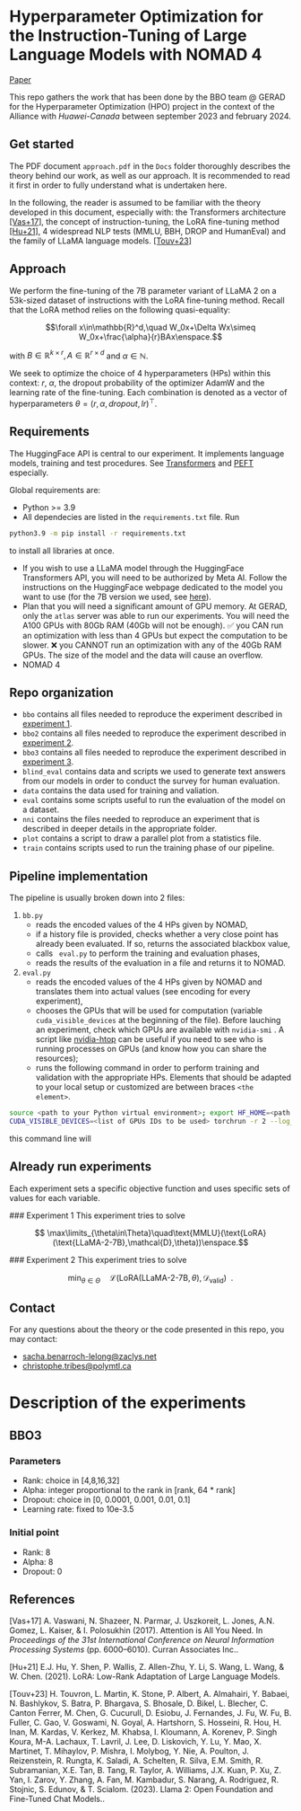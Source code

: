 # Hyperparameter Optimization for the Instruction-Tuning of Large Language Models with NOMAD 4

[Paper](https://doi.org/10.48550/arXiv.2312.00949)

This repo gathers the work that has been done by the BBO team @ GERAD for the Hyperparameter Optimization (HPO) project in the context of the Alliance with *Huawei-Canada* between september 2023 and february 2024.

## Get started

The PDF document `approach.pdf` in the `Docs` folder thoroughly describes the theory behind our work, as well as our approach. It is recommended to read it first in order to fully understand what is undertaken here.

In the following, the reader is assumed to be familiar with the theory developed in this document, especially with: the Transformers architecture [[Vas+17]](#Vas17), the concept of instruction-tuning, the LoRA fine-tuning method [[Hu+21]](#Hu21), 4 widespread NLP tests (MMLU, BBH, DROP and HumanEval) and the family of LLaMA language models. [[Touv+23]](#Touv23)

## Approach

We perform the fine-tuning of the 7B parameter variant of LLaMA 2 on a 53k-sized dataset of instructions with the LoRA fine-tuning method. Recall that the LoRA method relies on the following quasi-equality:

```math
\forall x\in\mathbb{R}^d,\quad W_0x+\Delta Wx\simeq W_0x+\frac{\alpha}{r}BAx\enspace.
```

with $`B\in\mathbb{R}^{k\times r}, A\in\mathbb{R}^{r\times d}`$ and $`\alpha\in\mathbb{N}`$.

We seek to optimize the choice of 4 hyperparameters (HPs) within this context: $`r`$, $`\alpha`$, the dropout probability of the optimizer AdamW and the learning rate of the fine-tuning. Each combination is denoted as a vector of hyperparameters $`\theta=(r,\alpha,dropout,lr)^ \top`$.

## Requirements

The HuggingFace API is central to our experiment. It implements language models, training and test procedures. See [Transformers](https://huggingface.co/docs/transformers/index) and [PEFT](https://huggingface.co/docs/peft/index) especially.

Global requirements are:
* Python >= 3.9
* All dependecies are listed in the `requirements.txt` file. Run
```bash
python3.9 -m pip install -r requirements.txt
```
to install all libraries at once.
* If you wish to use a LLaMA model through the HuggingFace Transformers API, you will need to be authorized by Meta AI. Follow the instructions on the HuggingFace webpage dedicated to the model you want to use (for the 7B version we used, see [here](https://huggingface.co/meta-llama/Llama-2-7b-hf)).
* Plan that you will need a significant amount of GPU memory. At GERAD, only the `atlas` server was able to run our experiments. You will need the A100 GPUs with 80Gb RAM (40Gb will not be enough).
    :white_check_mark: you CAN run an optimization with less than 4 GPUs but expect the computation to be slower.
    :x: you CANNOT run an optimization with any of the 40Gb RAM GPUs. The size of the model and the data will cause an overflow.
* NOMAD 4

## Repo organization

* `bbo` contains all files needed to reproduce the experiment described in [experiment 1](#exp1).
* `bbo2` contains all files needed to reproduce the experiment described in [experiment 2](#exp2).
* `bbo3` contains all files needed to reproduce the experiment described in [experiment 3](#exp2).
* `blind_eval` contains data and scripts we used to generate text answers from our models in order to conduct the survey for human evaluation.
* `data` contains the data used for training and valiation.
* `eval` contains some scripts useful to run the evaluation of the model on a dataset.
* `nni` contains the files needed to reproduce an experiment that is described in deeper details in the appropriate folder.
* `plot` contains a script to draw a parallel plot from a statistics file.
* `train` contains scripts used to run the training phase of our pipeline.

## Pipeline implementation

The pipeline is usually broken down into 2 files:
1. `bb.py`
    * reads the encoded values of the 4 HPs given by NOMAD,
    * if a history file is provided, checks whether a very close point has already been evaluated. If so, returns the associated blackbox value,
    * calls ` eval.py` to perform the training and evaluation phases,
    * reads the results of the evaluation in a file and returns it to NOMAD.
2. `eval.py`
    * reads the encoded values of the 4 HPs given by NOMAD and translates them into actual values (see encoding for every experiment),
    * chooses the GPUs that will be used for computation (variable `cuda_visible_devices` at the beginning of the file). Before lauching an experiment, check which GPUs are available with `nvidia-smi` . A script like [nvidia-htop](https://github.com/peci1/nvidia-htop) can be useful if you need to see who is running processes on GPUs (and know how you can share the resources);
    * runs the following command in order to perform training and validation with the appropriate HPs. Elements that should be adapted to your local setup or customized are between braces `<the element>`.

```bash
source <path to your Python virtual environment>; export HF_HOME=<path to your local HuggingFace hub folder>; export WANDB_MODE=offline; 
CUDA_VISIBLE_DEVICES=<list of GPUs IDs to be used> torchrun -r 2 --log_dir <path to the directory where PyTorch writes log files> --proc_per_node <amount of used GPUs> train/train_with_LoRa_mixed_data.py --model_name_or_path <name of your LLM on the HF hub> --data_path_train <path to the file containing your training data> --do_eval <True | False to perform evaluation> --data_path_eval <path to the file containing your evaluation data> --bf16 True --output_dir <path to the folder where the fine-tuned models will be stored> --num_train_epochs <number of training epochs> --per_device_train_batch_size <your training batch size> --per_device_eval_batch_size <your evaluation batch size> --gradient_accumulation_steps 8 --evaluation_strategy "epoch" --save_strategy "steps" --save_steps 2000 --save_total_limit 1 --learning_rate <value given by NOMAD> --weight_decay 0. --warmup_ratio 0.03 --lr_scheduler_type "cosine" --logging_steps 1 --tf32 True --lora_rank <rank value given by NOMAD> --lora_dropout <dropout value given by NOMAD> --lora_alpha <alpha value given by NOMAD>; deactivate
```

this command line will 

## Already run experiments

Each experiment sets a specific objective function and uses specific sets of values for each variable.

<a id="exp1">### Experiment 1</a>
This experiment tries to solve
```math
    \max\limits_{\theta\in\Theta}\quad\text{MMLU}(\text{LoRA}(\text{LLaMA-2-7B},\mathcal{D},\theta))\enspace.
```

<a id="exp2">### Experiment 2</a>
This experiment tries to solve
```math
    \min_{\theta\in\Theta}\quad\mathcal{L}\left(\text{LoRA}(\text{LLaMA-2-7B},\theta),\mathcal{D}_{\text{valid}}\right)\enspace.
```

## Contact

For any questions about the theory or the code presented in this repo, you may contact:
* sacha.benarroch-lelong@zaclys.net
* christophe.tribes@polymtl.ca

# Description of the experiments

## BBO3

### Parameters
* Rank: choice in [4,8,16,32]
* Alpha: integer proportional to the rank in [rank, 64 * rank]
* Dropout: choice in [0, 0.0001, 0.001, 0.01, 0.1]
* Learning rate: fixed to 10e-3.5

### Initial point

* Rank: 8
* Alpha: 8
* Dropout: 0

## References
<a id="Vas17">[Vas+17]</a> A. Vaswani, N. Shazeer, N. Parmar, J. Uszkoreit, L. Jones, A.N. Gomez, L. Kaiser, & I. Polosukhin (2017). Attention is All You Need. In *Proceedings of the 31st International Conference on Neural Information Processing Systems* (pp. 6000–6010). Curran Associates Inc..

<a id="Hu21">[Hu+21]</a> E.J. Hu, Y. Shen, P. Wallis, Z. Allen-Zhu, Y. Li, S. Wang, L. Wang, & W. Chen. (2021). LoRA: Low-Rank Adaptation of Large Language Models.

<a id="Touv23">[Touv+23]</a> H. Touvron, L. Martin, K. Stone, P. Albert, A. Almahairi, Y. Babaei, N. Bashlykov, S. Batra, P. Bhargava, S. Bhosale, D. Bikel, L. Blecher, C. Canton Ferrer, M. Chen, G. Cucurull, D. Esiobu, J. Fernandes, J. Fu, W. Fu, B. Fuller, C. Gao, V. Goswami, N. Goyal, A. Hartshorn, S. Hosseini, R. Hou, H. Inan, M. Kardas, V. Kerkez, M. Khabsa, I. Kloumann, A. Korenev, P. Singh Koura, M-A. Lachaux, T. Lavril, J. Lee, D. Liskovich, Y. Lu, Y. Mao, X. Martinet, T. Mihaylov, P. Mishra, I. Molybog, Y. Nie, A. Poulton, J. Reizenstein, R. Rungta, K. Saladi, A. Schelten, R. Silva, E.M. Smith, R. Subramanian, X.E. Tan, B. Tang, R. Taylor, A. Williams, J.X. Kuan, P. Xu, Z. Yan, I. Zarov, Y. Zhang, A. Fan, M. Kambadur, S. Narang, A. Rodriguez, R. Stojnic, S. Edunov, & T. Scialom. (2023). Llama 2: Open Foundation and Fine-Tuned Chat Models..